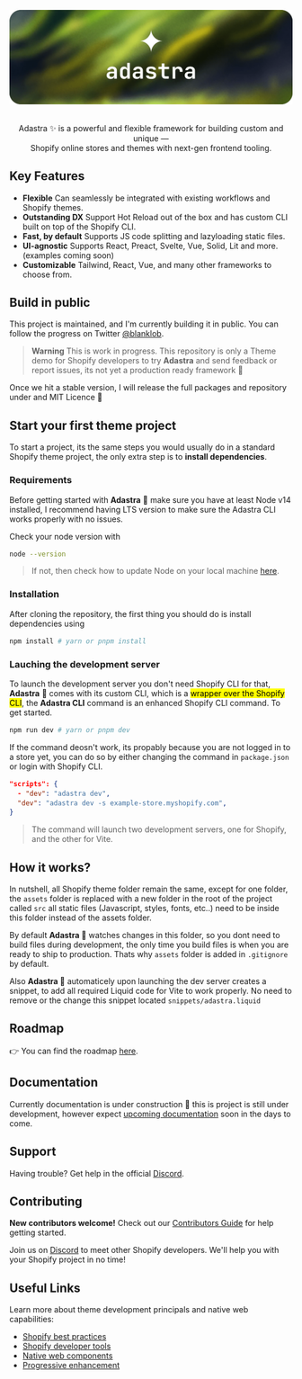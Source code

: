 ![The Adastra logo.](.github/assets/banner.png 'The Adastra logo.')

<p align="center">
  <br/>
  Adastra ✨ is a powerful and flexible framework for building custom and unique &mdash;
  <br/>
  Shopify online stores and themes with next-gen frontend tooling.
  <br/>
</p>

## Key Features

- **Flexible** Can seamlessly be integrated with existing workflows and Shopify themes.
- **Outstanding DX** Support Hot Reload out of the box and has custom CLI built on top of the Shopify CLI.
- **Fast, by default** Supports JS code splitting and lazyloading static files.
- **UI-agnostic** Supports React, Preact, Svelte, Vue, Solid, Lit and more. (examples coming soon)
- **Customizable** Tailwind, React, Vue, and many other frameworks to choose from.

## Build in public

This project is maintained, and I'm currently building it in public. You can follow the progress on Twitter [@blanklob](https://twitter.com/blanklob).

> **Warning**
> This is work in progress. This repository is only a Theme demo for Shopify developers to try **Adastra** and send feedback or report issues, its not yet a production ready framework 🙂

Once we hit a stable version, I will release the full packages and repository under and MIT Licence 💚

## Start your first theme project

To start a project, its the same steps you would usually do in a standard Shopify theme project, the only extra step is to **install dependencies**.

### Requirements

Before getting started with **Adastra** 🌟 make sure you have at least Node v14 installed, I recommend having LTS version to make sure the Adastra CLI works properly with no issues.

Check your node version with

```bash
node --version
```

> If not, then check how to update Node on your local machine [here](https://nodejs.org/en/download).

### Installation

After cloning the repository, the first thing you should do is install dependencies using

```bash
npm install # yarn or pnpm install
```

### Lauching the development server

To launch the development server you don't need Shopify CLI for that, **Adastra** 🌟 comes with its custom CLI, which is a <mark>wrapper over the Shopify CLI</mark>, the **Adastra CLI** command is an enhanced Shopify CLI command. To get started.

```bash
npm run dev # yarn or pnpm dev
```

If the command deosn't work, its propably because you are not logged in to a store yet, you can do so by either changing the command in `package.json` or login with Shopify CLI.

```json
"scripts": {
  - "dev": "adastra dev",
  "dev": "adastra dev -s example-store.myshopify.com",
}
```

> The command will launch two development servers, one for Shopify, and the other for Vite.

## How it works?

In nutshell, all Shopify theme folder remain the same, except for one folder, the `assets` folder is replaced with a new folder in the root of the project called `src` all static files (Javascript, styles, fonts, etc..) need to be inside this folder instead of the assets folder.

By default **Adastra 🌟** watches changes in this folder, so you dont need to build files during development, the only time you build files is when  you are ready to ship to production. Thats why `assets` folder is added in `.gitignore` by default.

Also **Adastra 🌟** automaticely upon launching the dev server creates a snippet, to add all required Liquid code for Vite to work properly. No need to remove or the change this snippet located `snippets/adastra.liquid`

## Roadmap

👉 You can find the roadmap [here](https://github.com/users/blanklob/projects/5).

## Documentation

Currently documentation is under construction 🚧 this is project is still under development, however expect [upcoming documentation](https://docs.blanklob.com/) soon in the days to come.

## Support

Having trouble? Get help in the official [Discord](https://chat.blanklob.com).

## Contributing

**New contributors welcome!** Check out our [Contributors Guide](CONTRIBUTING.md) for help getting started.

Join us on [Discord](https://chat.blanklob.com) to meet other Shopify developers. We'll help you with your Shopify project in no time!

## Useful Links

Learn more about theme development principals and native web capabilities:

- [Shopify best practices](https://shopify.dev/themes/best-practices)
- [Shopify developer tools](https://shopify.dev/themes/tools)
- [Native web components](https://developer.mozilla.org/fr/docs/Web/Web_Components)
- [Progressive enhancement](https://css-tricks.com/embrace-the-platform)

<!-- Markdown links & img dfn's -->
[ci-url]: https://github.com/blanklob/adastra/actions/workflows/ci.yml
[ci-badge]: https://github.com/blanklob/adastra/actions/workflows/ci.yml/badge.svg
